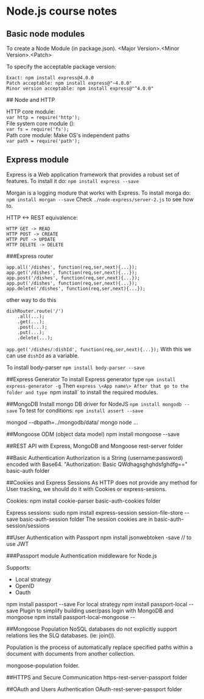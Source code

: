 # Node.js course notes

## Basic node modules


To create a Node Module (in package.json).
\<Major Version\>.\<Minor Version\>.\<Patch\>

To specify the acceptable package version:
```
Exact: npm install express@4.0.0
Patch acceptable: npm install express@"~4.0.0"
Minor version acceptable: npm install express@"^4.0.0"
```


## Node and HTTP

HTTP core module:  <br>
`var http = require('http');`<br>
File system core module ():<br>
`var fs = require('fs');`<br>
Path core module: Make OS's independent paths<br>
`var path = require('path');`<br>


## Express module

Express is a Web application framework that provides a robust set of features.
To install it do: `npm install express --save`

Morgan is a logging modure that works with Express.
To install morga do: `npm install morgan --save`
Check `./node-express/server-2.js` to see how to.

HTTP <-> REST equivalence:
```
HTTP GET -> READ
HTTP POST -> CREATE
HTTP PUT -> UPDATE
HTTP DELETE -> DELETE
```
###Express router
```
app.all('/dishes', function(req,ser,next){...});
app.get('/dishes', function(req,ser,next){...});
app.post('/dishes', function(req,ser,next){...});
app.put('/dishes', function(req,ser,next){...});
app.delete('/dishes', function(req,ser,next){...});
```
other way to do this
```
dishRouter.route('/')
	.all(...);
	.get(...);
	.post(...);
	.put(...);
	.delete(...);
```

`app.get('/dishes/:dishId', function(req,ser,next){...});` With this we can use `dishId` as a variable.

To install body-parser
`npm install body-parser --save`

##Express Generator
To install Express generator type `npm install express-generator -g`
Then `express \<App name\>
After that go to the folder and type `npm install` to install the required modules.

##MongoDB
Install mongo DB driver for NodeJS
`npm install mongodb --save`
To test for conditions:
`npm install assert --save`


 mongod --dbpath=../mongodb/data/
 mongo
 node ...

##Mongoose ODM (object data model)
npm install mongoose --save

##REST API with Express, MongoDB and Mongoose
rest-server folder

##Basic Authentication
Authorization is a String (username:password) encoded with Base64.
"Authorization: Basic QWdhagsghghdsfghdfg=="
basic-auth folder

##Cookies and Express Sessions
As HTTP does not provide any method for User tracking, we should do it with Cookies or express-sesions.

Cookies:
npm install cookie-parser
basic-auth-cookies folder

Express sessions:
sudo npm install express-session session-file-store --save
basic-auth-session folder
The session cookies are in basic-auth-session/sessions


##User Authentication with Passport
npm install jsonwebtoken -save // to use JWT

###Passport module
Authentication middleware for Node.js

Supports:
 - Local strategy
 - OpenID
 - Oauth

npm install passport --save
For local strategy
npm install passport-local --save
Plugin to simplify building user/pass login with MongoDB and mongoose
npm install passport-local-mongoose --

##Mongoose Population
NoSQL databases do not explicitly support relations lies the SLQ databases. (ie: join()).

Population is the process of automatically replace specified paths within a document with documents from another collection.

mongoose-population folder.


##HTTPS and Secure Communication
https-rest-server-passport folder

##OAuth and Users Authentication
OAuth-rest-server-passport folder



